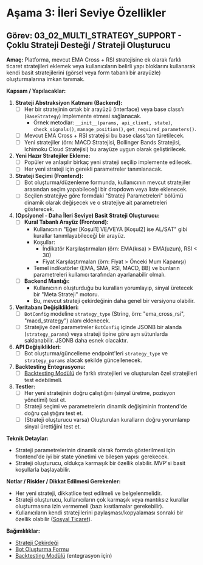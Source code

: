 # Aşama 3: İleri Seviye Özellikler

## Görev: 03_02_MULTI_STRATEGY_SUPPORT - Çoklu Strateji Desteği / Strateji Oluşturucu

**Amaç:** Platforma, mevcut EMA Cross + RSI stratejisine ek olarak farklı ticaret stratejileri eklemek veya kullanıcıların belirli yapı bloklarını kullanarak kendi basit stratejilerini (görsel veya form tabanlı bir arayüzle) oluşturmalarına imkan tanımak.

**Kapsam / Yapılacaklar:**

1. **Strateji Abstraksiyon Katmanı (Backend):**
    - [ ] Her bir stratejinin ortak bir arayüzü (interface) veya base class'ı (`BaseStrategy`) implemente etmesi sağlanacak.
        - Örnek metodlar: `__init__(params, api_client, state)`, `check_signals()`, `manage_position()`, `get_required_parameters()`.
    - [ ] Mevcut EMA Cross + RSI stratejisi bu base class'tan türetilecek.
    - [ ] Yeni stratejiler (örn: MACD Stratejisi, Bollinger Bands Stratejisi, Ichimoku Cloud Stratejisi) bu arayüze uygun olarak geliştirilecek.
2. **Yeni Hazır Stratejiler Ekleme:**
    - [ ] Popüler ve anlaşılır birkaç yeni strateji seçilip implemente edilecek.
    - [ ] Her yeni strateji için gerekli parametreler tanımlanacak.
3. **Strateji Seçimi (Frontend):**
    - [ ] Bot oluşturma/düzenleme formunda, kullanıcının mevcut stratejiler arasından seçim yapabileceği bir dropdown veya liste eklenecek.
    - [ ] Seçilen stratejiye göre formdaki "Strateji Parametreleri" bölümü dinamik olarak değişecek ve o stratejiye ait parametreleri gösterecek.
4. **(Opsiyonel - Daha İleri Seviye) Basit Strateji Oluşturucu:**
    - [ ] **Kural Tabanlı Arayüz (Frontend):**
        - Kullanıcının "Eğer [Koşul1] VE/VEYA [Koşul2] ise AL/SAT" gibi kurallar tanımlayabileceği bir arayüz.
        - Koşullar:
            - İndikatör Karşılaştırmaları (örn: EMA(kısa) > EMA(uzun), RSI < 30)
            - Fiyat Karşılaştırmaları (örn: Fiyat > Önceki Mum Kapanışı)
        - Temel indikatörler (EMA, SMA, RSI, MACD, BB) ve bunların parametreleri kullanıcı tarafından ayarlanabilir olmalı.
    - [ ] **Backend Mantığı:**
        - Kullanıcının oluşturduğu bu kuralları yorumlayıp, sinyal üretecek bir "Meta Strateji" motoru.
        - Bu, mevcut strateji çekirdeğinin daha genel bir versiyonu olabilir.
5. **Veritabanı Değişiklikleri:**
    - [ ] `BotConfig` modeline `strategy_type` (String, örn: "ema_cross_rsi", "macd_strategy") alanı eklenecek.
    - [ ] Stratejiye özel parametreler `BotConfig` içinde JSONB bir alanda (`strategy_params`) veya strateji tipine göre ayrı sütunlarda saklanabilir. JSONB daha esnek olacaktır.
6. **API Değişiklikleri:**
    - [ ] Bot oluşturma/güncelleme endpoint'leri `strategy_type` ve `strategy_params` alacak şekilde güncellenecek.
7. **Backtesting Entegrasyonu:**
    - [ ] [Backtesting Modülü](03_01_BACKTESTING_MODULE.md) de farklı stratejileri ve oluşturulan özel stratejileri test edebilmeli.
8. **Testler:**
    - [ ] Her yeni stratejinin doğru çalıştığını (sinyal üretme, pozisyon yönetimi) test et.
    - [ ] Strateji seçimi ve parametrelerin dinamik değişiminin frontend'de doğru çalıştığını test et.
    - [ ] (Strateji oluşturucu varsa) Oluşturulan kuralların doğru yorumlanıp sinyal ürettiğini test et.

**Teknik Detaylar:**
- Strateji parametrelerinin dinamik olarak formda gösterilmesi için frontend'de iyi bir state yönetimi ve bileşen yapısı gerekecek.
- Strateji oluşturucu, oldukça karmaşık bir özellik olabilir. MVP'si basit koşullarla başlayabilir.

**Notlar / Riskler / Dikkat Edilmesi Gerekenler:**
- Her yeni strateji, dikkatlice test edilmeli ve belgelenmelidir.
- Strateji oluşturucu, kullanıcıların çok karmaşık veya mantıksız kurallar oluşturmasına izin vermemeli (bazı kısıtlamalar gerekebilir).
- Kullanıcıların kendi stratejilerini paylaşması/kopyalaması sonraki bir özellik olabilir ([Sosyal Ticaret](03_03_SOCIAL_TRADING_FEATURES.md)).

**Bağımlılıklar:**
- [Strateji Çekirdeği](_PARENT_DIR_/_PARENT_DIR_/01_MVP_DEVELOPMENT/01_03_BACKEND_STRATEGY_CORE_REFACTOR.md)
- [Bot Oluşturma Formu](_PARENT_DIR_/_PARENT_DIR_/01_MVP_DEVELOPMENT/01_10_FRONTEND_BOT_CREATION_FORM.md)
- [Backtesting Modülü](03_01_BACKTESTING_MODULE.md) (entegrasyon için)
